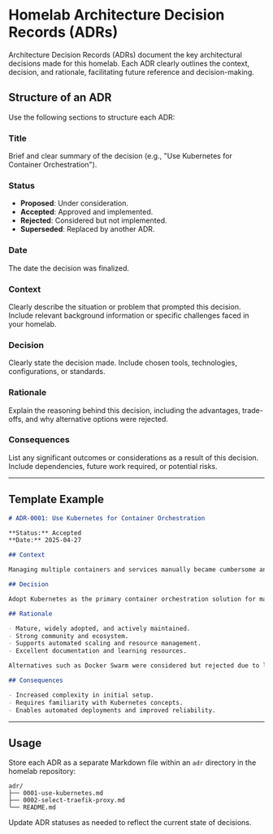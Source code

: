 # Homelab Architecture Decision Records (ADRs)

Architecture Decision Records (ADRs) document the key architectural decisions made for this homelab. Each ADR clearly outlines the context, decision, and rationale, facilitating future reference and decision-making.

## Structure of an ADR

Use the following sections to structure each ADR:

### Title

Brief and clear summary of the decision (e.g., "Use Kubernetes for Container Orchestration").

### Status

- **Proposed**: Under consideration.
- **Accepted**: Approved and implemented.
- **Rejected**: Considered but not implemented.
- **Superseded**: Replaced by another ADR.

### Date

The date the decision was finalized.

### Context

Clearly describe the situation or problem that prompted this decision. Include relevant background information or specific challenges faced in your homelab.

### Decision

Clearly state the decision made. Include chosen tools, technologies, configurations, or standards.

### Rationale

Explain the reasoning behind this decision, including the advantages, trade-offs, and why alternative options were rejected.

### Consequences

List any significant outcomes or considerations as a result of this decision. Include dependencies, future work required, or potential risks.

---

## Template Example

```markdown
# ADR-0001: Use Kubernetes for Container Orchestration

**Status:** Accepted  
**Date:** 2025-04-27

## Context

Managing multiple containers and services manually became cumbersome and error-prone. Scalability and ease of management became critical requirements.

## Decision

Adopt Kubernetes as the primary container orchestration solution for managing workloads and deployments.

## Rationale

- Mature, widely adopted, and actively maintained.
- Strong community and ecosystem.
- Supports automated scaling and resource management.
- Excellent documentation and learning resources.

Alternatives such as Docker Swarm were considered but rejected due to lower feature richness and community support.

## Consequences

- Increased complexity in initial setup.
- Requires familiarity with Kubernetes concepts.
- Enables automated deployments and improved reliability.
```

---

## Usage

Store each ADR as a separate Markdown file within an `adr` directory in the homelab repository:

```
adr/
├── 0001-use-kubernetes.md
├── 0002-select-traefik-proxy.md
└── README.md
```

Update ADR statuses as needed to reflect the current state of decisions.

